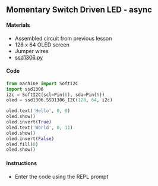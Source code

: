 ## Momentary Switch Driven LED - async

#### Materials
 - Assembled circuit from previous lesson
 - 128 x 64 OLED screen
 - Jumper wires
 - [ssd1306.py](../code/ssd1306.py)

#### Code
```Python
from machine import SoftI2C
import ssd1306
i2c = SoftI2C(scl=Pin(6), sda=Pin(5))
oled = ssd1306.SSD1306_I2C(128, 64, i2c)

oled.text('Hello', 0, 0)
oled.show()
oled.invert(True)
oled.text('World', 0, 11)
oled.show()
oled.invert(False)
oled.fill(0)
oled.show()
```

#### Instructions
 - Enter the code using the REPL prompt

